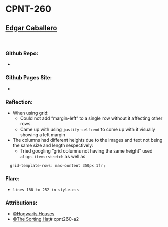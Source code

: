 # CPNT-260
## <ins> Edgar Caballero</ins>
<br>

### Github Repo:
 - 
### Github Pages Site:
 - 
### Reflection:
 - When using grid:
   - Could not add “margin-left” to a single row without it affecting other rows.
    - Came up with using `justify-self:end` to come up with it visually showing a left margin
 - The columns had different heights due to the images and text not being the same size and length respectively:
    - Tried googling “grid columns not having the same height”
used `align-items:stretch` as well as
```
  grid-template-rows: max-content 350px 1fr;
```



### Flare:
 - `lines 188 to 252 in style.css`
### Attributions:
 - <a href="https://harrypotter.fandom.com/wiki/Hogwarts_School_of_Witchcraft_and_Wizardry#Houses">&copy;Hogwarts Houses</a>
 - <a href="https://harrypotter.fandom.com/wiki/Sorting_Hat#:~:text=The%20Sorting%20Hat%20was%20a,the%20four%20founders%20of%20Hogwarts.">&copy;The Sorting Hat</a># cpnt260-a2
